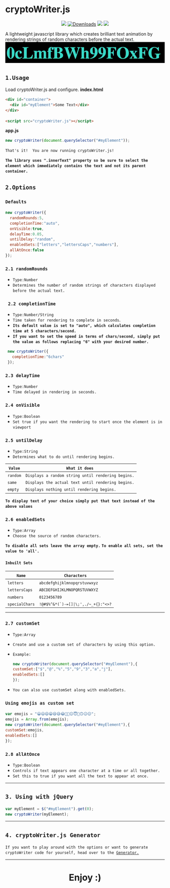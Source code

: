 # cryptoWriter.js
<p align="center">
<img src="https://img.shields.io/github/stars/keshav-bajaj/cryptoWriter.js" />
    <a href="https://github.com/keshav-bajaj/cryptoWriter/releases"><img src="https://img.shields.io/github/release/keshav-bajaj/cryptoWriter.js.svg?style=flat-square&maxAge=600" alt="Downloads"></a>
    <img src="
https://img.shields.io/github/license/keshav-bajaj/cryptoWriter.js" />
<img src="https://img.shields.io/badge/Size(Minified)-~3KB-blue" />
</p>
A lightweight javascript library which creates brilliant text animation by rendering strings of random characters before the actual text.

<img src="./assets/crypto.gif" />

## `1.Usage`

Load cryptoWriter.js and configure.
**index.html**

```html
<div id="container">
  <div id="myElement">Some Text</div>
</div>

<script src="cryptoWriter.js"></script>
```

**app.js**

```javascript
new cryptoWriter(document.querySelector("#myElement"));
```
`That's it! 
You are now running cryptoWriter.js!`

**`The library uses ".innerText" property so be sure to select the element which immediately contains the text and not its parent container.`**

## `2.Options `
### `Defaults`
```javascript
new cryptoWriter({
  randomRounds:5,
  completionTime:"auto",
  onVisible:true,
  delayTime:0.05,
  untilDelay:"random",
  enabledSets:["letters","lettersCaps","numbers"],
  allAtOnce:false
});
```

### `2.1 randomRounds`
- `Type:Number`
- `Determines the number of random strings of characters displayed before the actual text.`

### ` 2.2 completionTime`
- `Type:Number/String`
- `Time taken for rendering to complete in seconds`.
- **`Its default value is set to "auto", which calculates completion time at 5 characters/second.`**
- **`If you want to set the speed in terms of chars/second, simply put the value as follows replacing "6" with your desired number.`**
```javascript
 new cryptoWriter({
   completionTime:"6chars"  
 });
```
### `2.3 delayTime`
- `Type:Number`
- `Time delayed in rendering in seconds.`
### `2.4 onVisible`
- `Type:Boolean`
- `Set true if you want the rendering to start once the element is in viewport`

###  `2.5 untilDelay`
- `Type:String`
- `Determines what to do until rendering begins.`

| `Value`  | `What it does`                                     |
| -------- | -------------------------------------------------- |
| `random` | `Displays a random string until rendering begins.` |
| `same`   | `Displays the actual text until rendering begins.` |
| `empty`  | `Displays nothing until rendering begins.`         |
**`To display text of your choice simply put that text instead of the above values`**
### `2.6 enabledSets`
- `Type:Array`
-  `Choose the source of random characters.`

**`To disable all sets leave the array empty.`**
**`To enable all sets, set the value to 'all'.`**

#### `Inbuilt Sets`

| `Name`         | `Characters`                         |
| -------------- | ------------------------------------ |
| `letters`      | `abcdefghijklmnopqrstuvwxyz`         |
| `lettersCaps`  | `ABCDEFGHIJKLMNOPQRSTUVWXYZ`         |
| `numbers`      | `0123456789`                         |
| `specialChars` | ``!@#$%^&*(`)-=[]\|\;',./~_+{}:"<>?``  |
---
### `2.7 customSet`
- `Type:Array`

- `Create and use a custom set of characters by using this option.`

- `Example:`

  ```javascript
  new cryptoWriter(document.querySelector("#myElement"),{
  customSet:["$","@","%","5","9","3","a","j"],
  enabledSets:[]
  });
  ```
- `You can also use customSet along with enabledSets.`  

### `Using emojis as custom set`
```javascript
var emojis = "😀😃😄😁😆😅😂🤣🥲😊😇🙂🙃😉😌";
emojis = Array.from(emojis);
new cryptoWriter(document.querySelector("#myElement"),{
customSet:emojis,
enabledSets:[]
});
```
### `2.8 allAtOnce`
- `Type:Boolean`
- `Controls if text appears one character at a time or all together.`
- `Set this to true if you want all the text to appear at once. `
----
## `3. Using with jQuery`
```javascript
var myElement = $("#myElement").get(0);
new cryptoWriter(myElement);
```

----

## `4. cryptoWriter.js Generator`

`If you want to play around with the options or want to generate cryptoWriter code for yourself, head over to the `<a href="https://keshav-bajaj.github.io/cryptoWriter/index.html#configure-h3">`Generator.`</a>

---

<h1 style="text-align:center;">Enjoy :)</h1>
